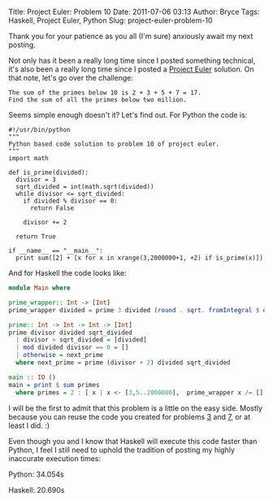 Title: Project Euler: Problem 10
Date: 2011-07-06 03:13
Author: Bryce
Tags: Haskell, Project Euler, Python
Slug: project-euler-problem-10

Thank you for your patience as you all (I'm sure) anxiously await my
next posting.

Not only has it been a really long time since I posted something
technical, it's also been a really long time since I posted a [Project
Euler](http://projecteuler.net/) solution. On that note, let's go over
the challenge:

```
The sum of the primes below 10 is 2 + 3 + 5 + 7 = 17.
Find the sum of all the primes below two million.  
```

Seems simple enough doesn't it? Let's find out. For Python the code is:

```python2
#!/usr/bin/python
"""
Python based code solution to problem 10 of project euler.
"""
import math

def is_prime(divided):
  divisor = 3
  sqrt_divided = int(math.sqrt(divided))
  while divisor <= sqrt_divided:
    if divided % divisor == 0:
      return False

    divisor += 2

  return True

if __name__ == "__main__":
  print sum([2] + [x for x in xrange(3,2000000+1, +2) if is_prime(x)])
```

And for Haskell the code looks like:

```haskell
module Main where

prime_wrapper:: Int -> [Int]
prime_wrapper divided = prime 3 divided (round . sqrt. fromIntegral $ divided)

prime:: Int -> Int -> Int -> [Int]
prime divisor divided sqrt_divided
  | divisor > sqrt_divided = [divided]
  | mod divided divisor == 0 = []
  | otherwise = next_prime
  where next_prime = prime (divisor + 2) divided sqrt_divided

main :: IO ()
main = print $ sum primes 
  where primes = 2 : [ x | x <- [3,5..2000000],  prime_wrapper x /= [] ]
```

I will be the first to admit that this problem is a little on the easy
side. Mostly because you can reuse the code you created for problems
[3](http://bryce.webfactional.com/project-euler-problem-3) and
[7](http://bryce.webfactional.com/project-euler-problem-7), or at least
I did. :)

Even though you and I know that Haskell will execute this code faster
than Python, I feel I still need to uphold the tradition of posting my
highly inaccurate execution times:

Python: 34.054s

Haskell: 20.690s
